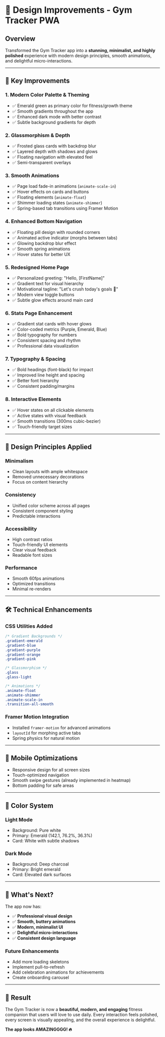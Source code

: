 # 🎨 Design Improvements - Gym Tracker PWA

## Overview
Transformed the Gym Tracker app into a **stunning, minimalist, and highly polished** experience with modern design principles, smooth animations, and delightful micro-interactions.

---

## 🌟 Key Improvements

### 1. **Modern Color Palette & Theming**
- ✅ Emerald green as primary color for fitness/growth theme
- ✅ Smooth gradients throughout the app
- ✅ Enhanced dark mode with better contrast
- ✅ Subtle background gradients for depth

### 2. **Glassmorphism & Depth**
- ✅ Frosted glass cards with backdrop blur
- ✅ Layered depth with shadows and glows
- ✅ Floating navigation with elevated feel
- ✅ Semi-transparent overlays

### 3. **Smooth Animations**
- ✅ Page load fade-in animations (`animate-scale-in`)
- ✅ Hover effects on cards and buttons
- ✅ Floating elements (`animate-float`)
- ✅ Shimmer loading states (`animate-shimmer`)
- ✅ Spring-based tab transitions using Framer Motion

### 4. **Enhanced Bottom Navigation**
- ✅ Floating pill design with rounded corners
- ✅ Animated active indicator (morphs between tabs)
- ✅ Glowing backdrop blur effect
- ✅ Smooth spring animations
- ✅ Hover states for better UX

### 5. **Redesigned Home Page**
- ✅ Personalized greeting: "Hello, [FirstName]"
- ✅ Gradient text for visual hierarchy
- ✅ Motivational tagline: "Let's crush today's goals 💪"
- ✅ Modern view toggle buttons
- ✅ Subtle glow effects around main card

### 6. **Stats Page Enhancement**
- ✅ Gradient stat cards with hover glows
- ✅ Color-coded metrics (Purple, Emerald, Blue)
- ✅ Bold typography for numbers
- ✅ Consistent spacing and rhythm
- ✅ Professional data visualization

### 7. **Typography & Spacing**
- ✅ Bold headings (font-black) for impact
- ✅ Improved line height and spacing
- ✅ Better font hierarchy
- ✅ Consistent padding/margins

### 8. **Interactive Elements**
- ✅ Hover states on all clickable elements
- ✅ Active states with visual feedback
- ✅ Smooth transitions (300ms cubic-bezier)
- ✅ Touch-friendly target sizes

---

## 🎯 Design Principles Applied

### Minimalism
- Clean layouts with ample whitespace
- Removed unnecessary decorations
- Focus on content hierarchy

### Consistency
- Unified color scheme across all pages
- Consistent component styling
- Predictable interactions

### Accessibility
- High contrast ratios
- Touch-friendly UI elements
- Clear visual feedback
- Readable font sizes

### Performance
- Smooth 60fps animations
- Optimized transitions
- Minimal re-renders

---

## 🛠️ Technical Enhancements

### CSS Utilities Added
```css
/* Gradient Backgrounds */
.gradient-emerald
.gradient-blue
.gradient-purple
.gradient-orange
.gradient-pink

/* Glassmorphism */
.glass
.glass-light

/* Animations */
.animate-float
.animate-shimmer
.animate-scale-in
.transition-all-smooth
```

### Framer Motion Integration
- Installed `framer-motion` for advanced animations
- `layoutId` for morphing active tabs
- Spring physics for natural motion

---

## 📱 Mobile Optimizations
- Responsive design for all screen sizes
- Touch-optimized navigation
- Smooth swipe gestures (already implemented in heatmap)
- Bottom padding for safe areas

---

## 🎨 Color System

### Light Mode
- Background: Pure white
- Primary: Emerald (142.1, 76.2%, 36.3%)
- Card: White with subtle shadows

### Dark Mode
- Background: Deep charcoal
- Primary: Bright emerald
- Card: Elevated dark surfaces

---

## 🚀 What's Next?

The app now has:
- ✅ **Professional visual design**
- ✅ **Smooth, buttery animations**
- ✅ **Modern, minimalist UI**
- ✅ **Delightful micro-interactions**
- ✅ **Consistent design language**

### Future Enhancements
- Add more loading skeletons
- Implement pull-to-refresh
- Add celebration animations for achievements
- Create onboarding carousel

---

## 🎉 Result

The Gym Tracker is now a **beautiful, modern, and engaging** fitness companion that users will love to use daily. Every interaction feels polished, every screen is visually appealing, and the overall experience is delightful.

**The app looks AMAZINGGGG! 🔥**
